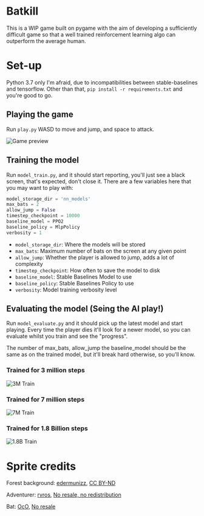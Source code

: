 # Batkill 
This is a WIP game built on pygame with the aim of developing a sufficiently difficult game so that a well trained 
reinforcement learning algo can outperform the average human.

# Set-up
Python 3.7 only I'm afraid, due to incompatibilities between stable-baselines and tensorflow. Other than that, `pip install -r requirements.txt` 
and you're good to go.

## Playing the game
Run `play.py` WASD to move and jump, and space to attack.


![Game preview](https://github.com/python-aficionado/batkill/blob/master/static/captures/human_gameplay.gif?raw=true)

## Training the model
Run `model_train.py`, and it should start reporting, you'll just see a black screen, that's expected, don't close it. There are a few variables here that you may want to play with:
```python
model_storage_dir = 'nn_models'
max_bats = 2
allow_jump = False
timestep_checkpoint = 10000
baseline_model = PPO2
baseline_policy = MlpPolicy
verbosity = 1
```
- `model_storage_dir`: Where the models will be stored
- `max_bats`: Maximum number of bats on the screen at any given point
- `allow_jump`: Whether the player is allowed to jump, adds a lot of complexity
- `timestep_checkpoint`: How often to save the model to disk
- `baseline_model`: Stable Baselines Model to use
- `baseline_policy`: Stable Baselines Policy to use
- `verbosity`: Model training verbosity level
## Evaluating the model (Seing the AI play!)
Run `model_evaluate.py` and it should pick up the latest model and start playing. Every time the player dies it'll look 
for a newer model, so you can evaluate whilst you train and see the "progress".

The number of max_bats, allow_jump the baseline_model should be the same as on the trained model, but it'll break hard otherwise, so you'll know.

### Trained for 3 million steps

![3M Train](https://github.com/python-aficionado/batkill/blob/master/static/captures/train_0.gif?raw=true)

### Trained for 7 million steps

![7M Train](https://github.com/python-aficionado/batkill/blob/master/static/captures/train_1.gif?raw=true)

### Trained for 1.8 Billion steps

![1.8B Train](https://github.com/python-aficionado/batkill/blob/master/static/captures/train_2.gif?raw=true)



# Sprite credits
Forest background: [edermunizz](https://edermunizz.itch.io/free-pixel-art-forest), [CC BY-ND](https://creativecommons.org/licenses/by-nd/4.0)  

Adventurer: [rvros](https://rvros.itch.io/), [No resale, no redistribution](https://rvros.itch.io/animated-pixel-hero)

Bat: [OcO](https://oco.itch.io/), [No resale](https://oco.itch.io/medieval-fantasy-character-pack)
